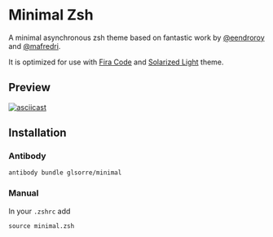 # Minimal Zsh

A minimal asynchronous zsh theme based on fantastic work by [@eendroroy](https://github.com/eendroroy) and [@mafredri](https://github.com/mafredri).

It is optimized for use with [Fira Code](https://github.com/tonsky/FiraCode) and [Solarized Light](https://ethanschoonover.com/solarized/) theme.

## Preview
[![asciicast](https://asciinema.org/a/Mu4fePnS1bJwLKiMm1ZsZO0Rq.svg)](https://asciinema.org/a/Mu4fePnS1bJwLKiMm1ZsZO0Rq?t=10)

## Installation 
### Antibody

```
antibody bundle glsorre/minimal
```
### Manual

In your `.zshrc` add
```
source minimal.zsh
```
